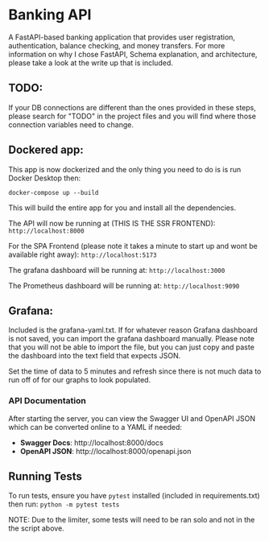 #  Banking API
A FastAPI-based banking application that provides user registration, authentication, balance checking, and money transfers.
For more information on why I chose FastAPI, Schema explanation, and architecture, please take a look at the write up that is included.


## TODO: 
If your DB connections are different than the ones provided in these steps, please search for "TODO" in the project files and you will find where those
connection variables need to change.

## Dockered app:

This app is now dockerized and the only thing you need to do is is run Docker Desktop then:

`docker-compose up --build`

This will build the entire app for you and install all the dependencies.

The API will now be running at (THIS IS THE SSR FRONTEND):   
`http://localhost:8000`

For the SPA Frontend (please note it takes a minute to start up and wont be available right away):
`http://localhost:5173`

The grafana dashboard will be running at:
`http://localhost:3000`

The Prometheus dashboard will be running at:
`http://localhost:9090`


## Grafana:
Included is the grafana-yaml.txt. If for whatever reason Grafana dashboard is not saved, you can import the grafana dashboard manually. 
Please note that you will not be able to import the file, but you can just copy and paste the dashboard into the text field that expects JSON.

Set the time of data to 5 minutes and refresh since there is not much data to run off of for our graphs to look populated.

### **API Documentation**

After starting the server, you can view the Swagger UI and OpenAPI JSON which can be converted online to a YAML if needed:

-   **Swagger Docs**: http://localhost:8000/docs
-   **OpenAPI JSON**: http://localhost:8000/openapi.json

## **Running Tests**

To run tests, ensure you have `pytest` installed (included in requirements.txt) then run:
`python -m pytest tests`

NOTE: Due to the limiter, some tests will need to be ran solo and not in the the script above. 